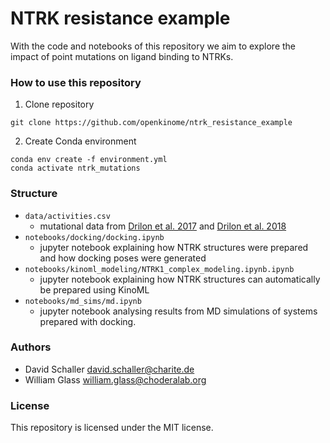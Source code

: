 # NTRK resistance example
With the code and notebooks of this repository we aim to explore the impact of point mutations on ligand binding to NTRKs.

### How to use this repository

1. Clone repository

`git clone https://github.com/openkinome/ntrk_resistance_example`

2. Create Conda environment
  
`conda env create -f environment.yml`  
`conda activate ntrk_mutations`

### Structure
- `data/activities.csv`
  - mutational data from [Drilon et al. 2017](https://www.doi.org/10.1158/2159-8290.CD-17-0507) and 
  [Drilon et al. 2018](https://www.doi.org/10.1158/2159-8290.CD-18-0484)
- `notebooks/docking/docking.ipynb`  
  - jupyter notebook explaining how NTRK structures were prepared and how docking poses were generated
- `notebooks/kinoml_modeling/NTRK1_complex_modeling.ipynb.ipynb`  
  - jupyter notebook explaining how NTRK structures can automatically be prepared using KinoML
- `notebooks/md_sims/md.ipynb`  
  - jupyter notebook analysing results from MD simulations of systems prepared with docking.



### Authors

- David Schaller <david.schaller@charite.de>
- William Glass <william.glass@choderalab.org>

### License
This repository is licensed under the MIT license.
